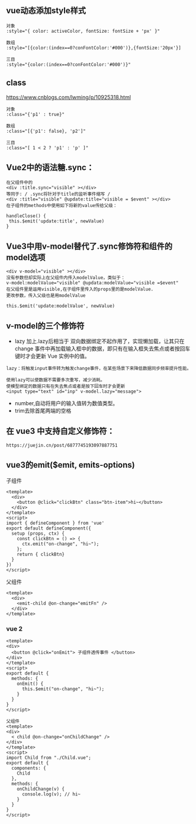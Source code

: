 ## vue动态添加style样式
```
对象
:style="{ color: activeColor, fontSize: fontSize + 'px' }"

数组
:style="[{color:(index==0?conFontColor:'#000')},{fontSize:'20px'}]

三目
:style="{color:(index==0?conFontColor:'#000')}"
```

## class
https://www.cnblogs.com/lwming/p/10925318.html
```
对象
:class="{'p1' : true}"

数组
:class="[{'p1': false}, 'p2']"

三目
:class="[ 1 < 2 ? 'p1' : 'p' ]"
```

## Vue2中的语法糖.sync：
```
在父组件中的
<div :title.sync="visible" ></div>
等同于: / .sync将针对于title的监听事件缩写 /
<div :title="visible" @update:title="visible = $event" ></div>
在子组件的methods中使用如下将新的value传给父级：

handleClose() {
 this.$emit('update:title', newValue)
}
```

## Vue3中用v-model替代了.sync修饰符和组件的model选项 
```
<div v-model="visible" ></div>
没有参数但却实际上在父组件内传入modelValue，类似于：
v-model:modelValue="visible" @updata:modelValue="visible =$event"
在父组件里是运用visible,在子组件里传入的props里的是modelValue.
更改参数，传入父级也是用modelValue

this.$emit('update:modelValue', newValue)
```

## v-model的三个修饰符 
- lazy 加上.lazy后相当于 双向数据绑定不起作用了，实现懒加载，让其只在 change 事件中再加载输入框中的数据，即只有在输入框失去焦点或者按回车键时才会更新 Vue 实例中的值。
```
lazy：将触发input事件转为触发change事件，在某些场景下来降低数据同步频率提升性能。

使用lazy可以使数据不需要多次重写，减少消耗。
使模型绑定的数据只有在失去焦点或者是按下回车时才会更新
<input type="text" id="inp" v-model.lazy="message">
```
- number,自动将用户的输入值转为数值类型。
- trim去除首尾两端的空格

## 在 vue3 中支持自定义修饰符：
```
https://juejin.cn/post/6877745193097887751
```

## vue3的emit($emit, emits-options)
子组件
```vue
<template>
  <div>
    <button @click="clickBtn" class="btn-item">hi~</button>
  </div>
</template>
<script>
import { defineComponent } from 'vue'
export default defineComponent({
  setup (props, ctx) {
    const clickBtn = () => {
      ctx.emit("on-change", "hi~");
    };
    return { clickBtn}
  }
})
</script>
```

父组件
```vue
<template>
  <div>
    <emit-child @on-change="emitFn" />
  </div>
</template>
```

### vue 2
```vue
<template>
<div>
  <button @click="onEmit"> 子组件透传事件 </button>
</div>
</template>
<script>
export default {
  methods: {
    onEmit() {
      this.$emit("on-change", "hi~");
    }
  }
}
</script>

父组件
<template>
<div>
  < child @on-change="onChildChange" />
</div>
</template>
<script>
import Child from "./Child.vue";
export default {
  components: {
    Child
  },
  methods: {
    onChildChange(v) {
      console.log(v); // hi~
    }
  }
}
</script>
```
